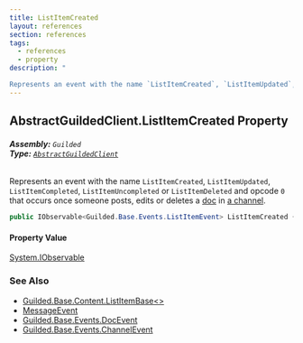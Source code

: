 ```yaml
---
title: ListItemCreated
layout: references
section: references
tags:
  - references
  - property
description: "

Represents an event with the name `ListItemCreated`, `ListItemUpdated`, `ListItemCompleted`, `ListItemUncompleted` or `ListItemDeleted` and opcode `0` that occurs once someone posts, edits or deletes a [doc](https://docs.microsoft.com/en-us/dotnet/api/Guilded.Base.Events.DocEvent.Doc 'Guilded.Base.Events.DocEvent.Doc') in [a channel](https://docs.microsoft.com/en-us/dotnet/api/Guilded.Base.Events.ListItemEvent.ChannelId 'Guilded.Base.Events.ListItemEvent.ChannelId')."
---
```


## AbstractGuildedClient.ListItemCreated Property
###### **Assembly:** `Guilded`<br/>**Type:** [`AbstractGuildedClient`](AbstractGuildedClient.md 'Guilded.AbstractGuildedClient')

Represents an event with the name `ListItemCreated`, `ListItemUpdated`, `ListItemCompleted`, `ListItemUncompleted` or `ListItemDeleted` and opcode `0` that occurs once someone posts, edits or deletes a [doc](https://docs.microsoft.com/en-us/dotnet/api/Guilded.Base.Events.DocEvent.Doc 'Guilded.Base.Events.DocEvent.Doc') in [a channel](https://docs.microsoft.com/en-us/dotnet/api/Guilded.Base.Events.ListItemEvent.ChannelId 'Guilded.Base.Events.ListItemEvent.ChannelId').

```csharp
public IObservable<Guilded.Base.Events.ListItemEvent> ListItemCreated { get; }
```

#### Property Value
[System.IObservable](https://docs.microsoft.com/en-us/dotnet/api/System.IObservable 'System.IObservable')

### See Also
- [Guilded.Base.Content.ListItemBase&lt;&gt;](https://docs.microsoft.com/en-us/dotnet/api/Guilded.Base.Content.ListItemBase-1 'Guilded.Base.Content.ListItemBase`1')
- [MessageEvent](MessageEvent.md 'Guilded.Base.Events.MessageEvent')
- [Guilded.Base.Events.DocEvent](https://docs.microsoft.com/en-us/dotnet/api/Guilded.Base.Events.DocEvent 'Guilded.Base.Events.DocEvent')
- [Guilded.Base.Events.ChannelEvent](https://docs.microsoft.com/en-us/dotnet/api/Guilded.Base.Events.ChannelEvent 'Guilded.Base.Events.ChannelEvent')